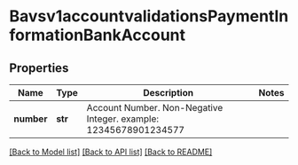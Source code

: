 # Bavsv1accountvalidationsPaymentInformationBankAccount

## Properties
Name | Type | Description | Notes
------------ | ------------- | ------------- | -------------
**number** | **str** | Account Number.  Non-Negative Integer. example: 12345678901234577  | 

[[Back to Model list]](../README.md#documentation-for-models) [[Back to API list]](../README.md#documentation-for-api-endpoints) [[Back to README]](../README.md)


